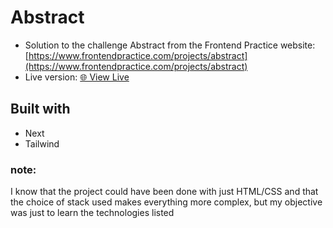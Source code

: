 # Abstract
- Solution to the challenge Abstract from the Frontend Practice website: [https://www.frontendpractice.com/projects/abstract](https://www.frontendpractice.com/projects/abstract)
- Live version: [🌐 View Live](https://abstract-solution-l0fx6dm1h-vitor-pythonists-projects.vercel.app/)

## Built with
- Next
- Tailwind

### note:
I know that the project could have been done with just HTML/CSS and that the choice of stack used makes everything more complex, but my objective was just to learn the technologies listed
